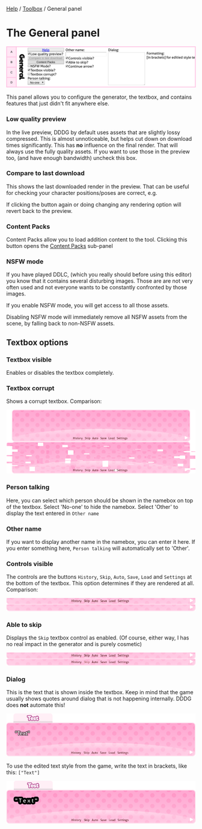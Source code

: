 [Help](../index.md) / [Toolbox](../toolbox.md) / General panel

# The General panel

![The General panel](general.png 'The General panel')

This panel allows you to configure the generator, the textbox, and contains features that just didn't fit anywhere else.

### Low quality preview

In the live preview, DDDG by default uses assets that are slightly lossy compressed. This is almost unnoticeable, but helps cut down on download times significantly. This has **no** influence on the final render. That will always use the fully quality assets. If you want to use those in the preview too, (and have enough bandwidth) uncheck this box.

### Compare to last download

This shows the last downloaded render in the preview. That can be useful for checking your character positions/poses are correct, e.g.

If clicking the button again or doing changing any rendering option will revert back to the preview.

### Content Packs

Content Packs allow you to load addition content to the tool. Clicking this button opens the [Content Packs]() sub-panel

### NSFW mode

If you have played DDLC, (which you really should before using this editor) you know that it contains several disturbing images. Those are are not very often used and not everyone wants to be constantly confronted by those images.

If you enable NSFW mode, you will get access to all those assets.

Disabling NSFW mode will immediately remove all NSFW assets from the scene, by falling back to non-NSFW assets.

## Textbox options

### Textbox visible

Enables or disables the textbox completely.

### Textbox corrupt

Shows a corrupt textbox. Comparison:

![Corrupt textbox on the bottom](general_corrupt.png 'Corrupt textbox on the bottom')

### Person talking

Here, you can select which person should be shown in the namebox on top of the textbox. Select 'No-one' to hide the namebox. Select 'Other' to display the text entered in `Other name`

### Other name

If you want to display another name in the namebox, you can enter it here. If you enter something here, `Person talking` will automatically set to 'Other'.

### Controls visible

The controls are the buttons `History`, `Skip`, `Auto`, `Save`, `Load` and `Settings` at the bottom of the textbox. This option determines if they are rendered at all. Comparison:

![Hidden controls at the bottom](general_controls_visible.png 'Hidden controls at the bottom')

### Able to skip

Displays the `Skip` textbox control as enabled. (Of course, either way, I has no real impact in the generator and is purely cosmetic)

![Not able to skip at the bottom](general_controls_skip.png 'Not able to skip at the bottom')

### Dialog

This is the text that is shown inside the textbox. Keep in mind that the game usually shows quotes around dialog that is not happening internally. DDDG does **not** automate this!

![Dialog](general_dialog.png 'Dialog')

To use the edited text style from the game, write the text in brackets, like this: `["Text"]`

![Edited dialog](general_dialog_edited.png 'Edited dialog')
